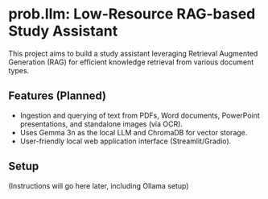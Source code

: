 # prob.llm: Low-Resource RAG-based Study Assistant

This project aims to build a study assistant leveraging Retrieval Augmented Generation (RAG) for efficient knowledge retrieval from various document types.

## Features (Planned)
- Ingestion and querying of text from PDFs, Word documents, PowerPoint presentations, and standalone images (via OCR).
- Uses Gemma 3n as the local LLM and ChromaDB for vector storage.
- User-friendly local web application interface (Streamlit/Gradio).

## Setup
(Instructions will go here later, including Ollama setup)